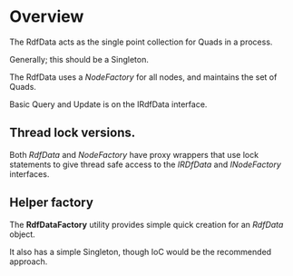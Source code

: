 ﻿# Overview
The RdfData acts as the single point collection for 
Quads in a process.

Generally; this should be a Singleton.

The RdfData uses a *NodeFactory* for all nodes,
and maintains the set of Quads.

Basic Query and Update is on the IRdfData interface.

## Thread lock versions.
Both *RdfData* and *NodeFactory* have proxy wrappers
that use lock statements to give thread safe access to the 
*IRDfData* and *INodeFactory* interfaces.

## Helper factory

The **RdfDataFactory** utility provides simple 
quick creation for an *RdfData* object.

It also has a simple Singleton, 
though IoC would be the recommended approach.
